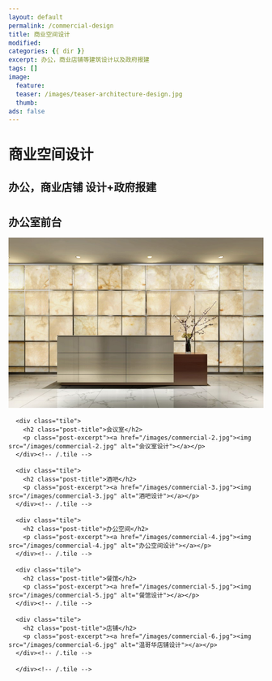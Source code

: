 ```yaml
---
layout: default
permalink: /commercial-design
title: 商业空间设计
modified:
categories: {{ dir }}
excerpt: 办公，商业店铺等建筑设计以及政府报建
tags: []
image:
  feature:
  teaser: /images/teaser-architecture-design.jpg
  thumb:
ads: false  
---
```


<div class="page-lead" style="background-image:url(/images/wood-texture-1600x800.jpg)">
  <div class="wrap page-lead-content">
    <h1>商业空间设计</h1>
    <h2>办公，商业店铺 设计+政府报建</h2>
  </div><!-- /.page-lead-content -->
</div><!-- /.page-lead -->

<div id="page-wrapper">
      <!--[if lt IE 9]><div class="upgrade notice-warning"><strong>Your browser is quite old!</strong> Why not <a href="http://whatbrowser.org/">upgrade to a newer one</a> to better enjoy this site?</div><![endif]-->

<div id="main" role="main">
  <div class="wrap">
    <div class="page-title">
    <h1></h1>
    </div>

<div class="archive-wrap">
  <div class="page-content">

  <div class="tile">
    <h2 class="post-title">办公室前台</h2>
    <p class="post-excerpt"><a href="/images/commercial-1.jpg"><img src="/images/commercial-1.jpg" alt="办公室前台设计"></a></p>
  </div><!-- /.tile -->

      <div class="tile">
        <h2 class="post-title">会议室</h2>
        <p class="post-excerpt"><a href="/images/commercial-2.jpg"><img src="/images/commercial-2.jpg" alt="会议室设计"></a></p>
      </div><!-- /.tile -->

      <div class="tile">
        <h2 class="post-title">酒吧</h2>
        <p class="post-excerpt"><a href="/images/commercial-3.jpg"><img src="/images/commercial-3.jpg" alt="酒吧设计"></a></p>
      </div><!-- /.tile -->

      <div class="tile">
        <h2 class="post-title">办公空间</h2>
        <p class="post-excerpt"><a href="/images/commercial-4.jpg"><img src="/images/commercial-4.jpg" alt="办公空间设计"></a></p>
      </div><!-- /.tile -->

      <div class="tile">
        <h2 class="post-title">餐馆</h2>
        <p class="post-excerpt"><a href="/images/commercial-5.jpg"><img src="/images/commercial-5.jpg" alt="餐馆设计"></a></p>
      </div><!-- /.tile -->

      <div class="tile">
        <h2 class="post-title">店铺</h2>
        <p class="post-excerpt"><a href="/images/commercial-6.jpg"><img src="/images/commercial-6.jpg" alt="温哥华店铺设计"></a></p>
      </div><!-- /.tile -->

      </div><!-- /.tile -->
  </div><!-- /.page-content -->
</div><!-- /.archive-wrap -->
</div><!-- /wrap -->
</div><!-- /main -->
</div> <!-- /page-wrapper -->
